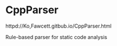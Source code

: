# CppParser

httpd://Ko,Fawcett.gitbub.io/CppParser.html

Rule-based parser for static code analysis
